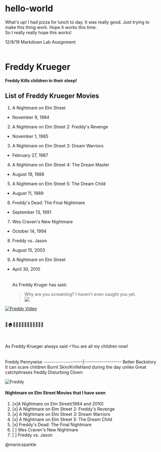 # hello-world
What's up!  I had pizza for lunch to day.  It was really good.
Just trying to make this thing work.  Hope it works this time.  
So I really really hope this works!





12/9/19 Markdown Lab Assignment<br><br>

# Freddy Krueger
  **Freddy Kills children in their sleep!**
  ## List of Freddy Krueger Movies
1. A Nightmare on Elm Street
* November 9, 1984
2. A Nightmare on Elm Street 2: Freddy's Revenge
* November 1, 1985
3. A Nightmare on Elm Street 3: Dream Warriors
* February 27, 1987
4. A Nightmare on Elm Street 4: The Dream Master
* August 19, 1988
5. A Nightmare on Elm Street 5: The Dream Child
* August 11, 1989
6. Freddy's Dead: The Final Nightmare
* September 13, 1991
7. Wes Craven's New Nightmare
* October 14, 1994
8. Freddy vs. Jason
* August 15, 2003
9. A Nightmare on Elm Street
* April 30, 2010<br><br><br>
As Freddy Kruger has said:
    >Why are you screaming? I haven't even caught you yet.<br>
 ![](https://en.wikipedia.org/wiki/File:Freddy_Krueger_(Robert_Englund).jpg)

[![Freddy Video](freddy.png)](https://youtu.be/F8Hm_9kRqAY)<br><br><br>
:girl::house::sleeping::zzz::man::rage::fork_and_knife::red_circle::girl::fearful::x::man::satisfied:<br><br><br>

As Freddy Krueger always said
<You are all my children now!<br><br><br>
Freddy              Pennywise
--------------------|-------------------
Better Backstory     It can scare children
Burnt Skin/KnifeHand during the day unlike
Great catchphrases   freddy
                     Disturbing
                     Clown
                     
                     
                
 ![Freddy](https://upload.wikimedia.org/wikipedia/en/e/eb/Freddy_Krueger_%28Robert_Englund%29.jpg)
 
 #### Nightmare on Elm Street Movies that I have seen<br>
 1. [x]A Nightmare on Elm Street(1984 and 2010)<br>
 2. [x] A Nightmare on Elm Street 2: Freddy's Revenge<br>
 3. [x] A Nightmare on Elm Street 3: Dream Warriors<br>
 4. [x] A Nightmare on Elm Street 5: The Dream Child<br>
 5. [x] Freddy's Dead: The Final Nightmare<br>
 6. [ ] Wes Craven's New Nightmare<br>
 7. [ ] Freddy vs. Jason<br>
 
 
                     
                     
                     
                     
               

                     
                     
                     
  
                   
                




        
        
        
        
        
        
        
        
        
        
        
@manicsparkle


